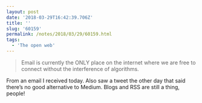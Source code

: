 ```yaml
---
layout: post
date: '2018-03-29T16:42:39.706Z'
title: ''
slug: '60159'
permalink: /notes/2018/03/29/60159.html
tags:
  - 'The open web'
---
```

> Email is currently the ONLY place on the internet where we are free to connect without the interference of algorithms.

From an email I received today.  Also saw a tweet the other day that said there’s no good alternative to Medium. Blogs and RSS are still a thing, people!
